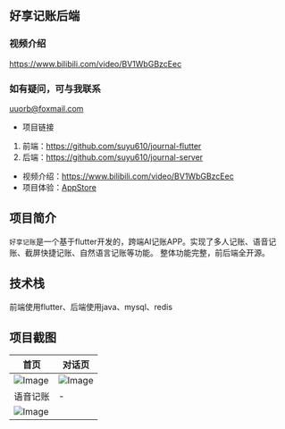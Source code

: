 ## 好享记账后端
### 视频介绍 
https://www.bilibili.com/video/BV1WbGBzcEec
### 如有疑问，可与我联系
uuorb@foxmail.com


- 项目链接
1. 前端：https://github.com/suyu610/journal-flutter
2. 后端：https://github.com/suyu610/journal-server
- 视频介绍：https://www.bilibili.com/video/BV1WbGBzcEec
- 项目体验：[AppStore](https://apps.apple.com/cn/app/%E5%A5%BD%E4%BA%AB%E8%AE%B0%E8%B4%A6/id6736673372)
## 项目简介

`好享记账`是一个基于flutter开发的，跨端AI记账APP。实现了多人记账、语音记账、截屏快捷记账、自然语言记账等功能。
整体功能完整，前后端全开源。

## 技术栈
前端使用flutter、后端使用java、mysql、redis

## 项目截图
| 首页 | 对话页 |
| --- | --- |
| ![Image](https://github.com/user-attachments/assets/e336bc09-a076-443f-bbfe-70de0109ab9f) |![Image](https://github.com/user-attachments/assets/ddfb3850-7270-462b-b4f2-dfc7959ed16b)
| 语音记账 | - |
| ![Image](https://github.com/user-attachments/assets/5a656e06-35dc-4c09-b47d-33e78cacc1b0) | |




